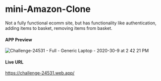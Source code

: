 # mini-Amazon-Clone

Not a fully functional ecomm site, but has functionality like authentication, adding items to basket, removing items from basket.

#### APP Preview
![Challenge-24531 - Full - Generic Laptop - 2020-30-9 at 2 42 21 PM](https://user-images.githubusercontent.com/65386350/94666558-40c40f80-032b-11eb-9a36-f030c3ab6c75.jpg)

#### Live URL
https://challenge-24531.web.app/
